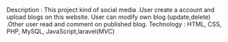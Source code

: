 Description : This project kind of social media .User create a account and upload blogs on
this website. User can modify own blog (update,delete) .Other user read and
comment on published blog.
Technology : HTML, CSS, PHP, MySQL, JavaScript,laravel(MVC)
